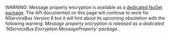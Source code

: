 WARNING: Message property encryption is available as a [dedicated NuGet package](/nservicebus/security/property-encryption?version=propertyencryption_1). The API documented on this page will continue to work for NServiceBus Version 6 but it will hint about its upcoming obsoletion with the following warning: *Message property encryption is released as a dedicated 'NServiceBus.Encryption.MessageProperty' package.*.
